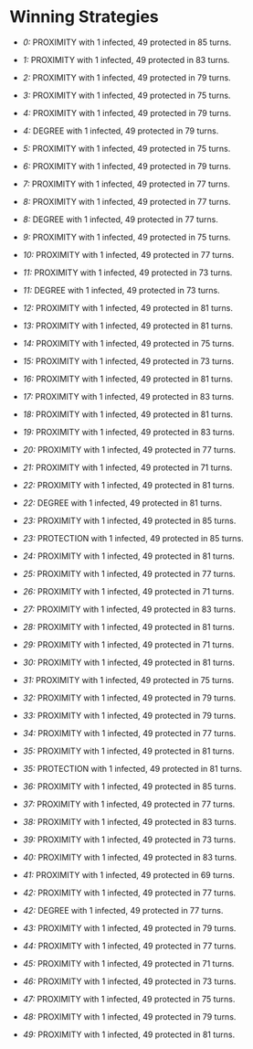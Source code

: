 # Winning Strategies

* _0:_ PROXIMITY with 1 infected, 49 protected in 85 turns.


* _1:_ PROXIMITY with 1 infected, 49 protected in 83 turns.


* _2:_ PROXIMITY with 1 infected, 49 protected in 79 turns.


* _3:_ PROXIMITY with 1 infected, 49 protected in 75 turns.


* _4:_ PROXIMITY with 1 infected, 49 protected in 79 turns.


* _4:_ DEGREE with 1 infected, 49 protected in 79 turns.


* _5:_ PROXIMITY with 1 infected, 49 protected in 75 turns.


* _6:_ PROXIMITY with 1 infected, 49 protected in 79 turns.


* _7:_ PROXIMITY with 1 infected, 49 protected in 77 turns.


* _8:_ PROXIMITY with 1 infected, 49 protected in 77 turns.


* _8:_ DEGREE with 1 infected, 49 protected in 77 turns.


* _9:_ PROXIMITY with 1 infected, 49 protected in 75 turns.


* _10:_ PROXIMITY with 1 infected, 49 protected in 77 turns.


* _11:_ PROXIMITY with 1 infected, 49 protected in 73 turns.


* _11:_ DEGREE with 1 infected, 49 protected in 73 turns.


* _12:_ PROXIMITY with 1 infected, 49 protected in 81 turns.


* _13:_ PROXIMITY with 1 infected, 49 protected in 81 turns.


* _14:_ PROXIMITY with 1 infected, 49 protected in 75 turns.


* _15:_ PROXIMITY with 1 infected, 49 protected in 73 turns.


* _16:_ PROXIMITY with 1 infected, 49 protected in 81 turns.


* _17:_ PROXIMITY with 1 infected, 49 protected in 83 turns.


* _18:_ PROXIMITY with 1 infected, 49 protected in 81 turns.


* _19:_ PROXIMITY with 1 infected, 49 protected in 83 turns.


* _20:_ PROXIMITY with 1 infected, 49 protected in 77 turns.


* _21:_ PROXIMITY with 1 infected, 49 protected in 71 turns.


* _22:_ PROXIMITY with 1 infected, 49 protected in 81 turns.


* _22:_ DEGREE with 1 infected, 49 protected in 81 turns.


* _23:_ PROXIMITY with 1 infected, 49 protected in 85 turns.


* _23:_ PROTECTION with 1 infected, 49 protected in 85 turns.


* _24:_ PROXIMITY with 1 infected, 49 protected in 81 turns.


* _25:_ PROXIMITY with 1 infected, 49 protected in 77 turns.


* _26:_ PROXIMITY with 1 infected, 49 protected in 71 turns.


* _27:_ PROXIMITY with 1 infected, 49 protected in 83 turns.


* _28:_ PROXIMITY with 1 infected, 49 protected in 81 turns.


* _29:_ PROXIMITY with 1 infected, 49 protected in 71 turns.


* _30:_ PROXIMITY with 1 infected, 49 protected in 81 turns.


* _31:_ PROXIMITY with 1 infected, 49 protected in 75 turns.


* _32:_ PROXIMITY with 1 infected, 49 protected in 79 turns.


* _33:_ PROXIMITY with 1 infected, 49 protected in 79 turns.


* _34:_ PROXIMITY with 1 infected, 49 protected in 77 turns.


* _35:_ PROXIMITY with 1 infected, 49 protected in 81 turns.


* _35:_ PROTECTION with 1 infected, 49 protected in 81 turns.


* _36:_ PROXIMITY with 1 infected, 49 protected in 85 turns.


* _37:_ PROXIMITY with 1 infected, 49 protected in 77 turns.


* _38:_ PROXIMITY with 1 infected, 49 protected in 83 turns.


* _39:_ PROXIMITY with 1 infected, 49 protected in 73 turns.


* _40:_ PROXIMITY with 1 infected, 49 protected in 83 turns.


* _41:_ PROXIMITY with 1 infected, 49 protected in 69 turns.


* _42:_ PROXIMITY with 1 infected, 49 protected in 77 turns.


* _42:_ DEGREE with 1 infected, 49 protected in 77 turns.


* _43:_ PROXIMITY with 1 infected, 49 protected in 79 turns.


* _44:_ PROXIMITY with 1 infected, 49 protected in 77 turns.


* _45:_ PROXIMITY with 1 infected, 49 protected in 71 turns.


* _46:_ PROXIMITY with 1 infected, 49 protected in 73 turns.


* _47:_ PROXIMITY with 1 infected, 49 protected in 75 turns.


* _48:_ PROXIMITY with 1 infected, 49 protected in 79 turns.


* _49:_ PROXIMITY with 1 infected, 49 protected in 81 turns.


